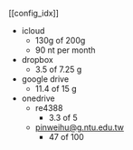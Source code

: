 [[config_idx]]


- icloud
	- 130g of 200g
	- 90 nt per month
- dropbox
	- 3.5 of 7.25   g
- google drive
	- 11.4 of 15 g
- onedrive
	- re4388
		- 3.3 of 5
	- pinweihu@g.ntu.edu.tw
		- 47 of 100

